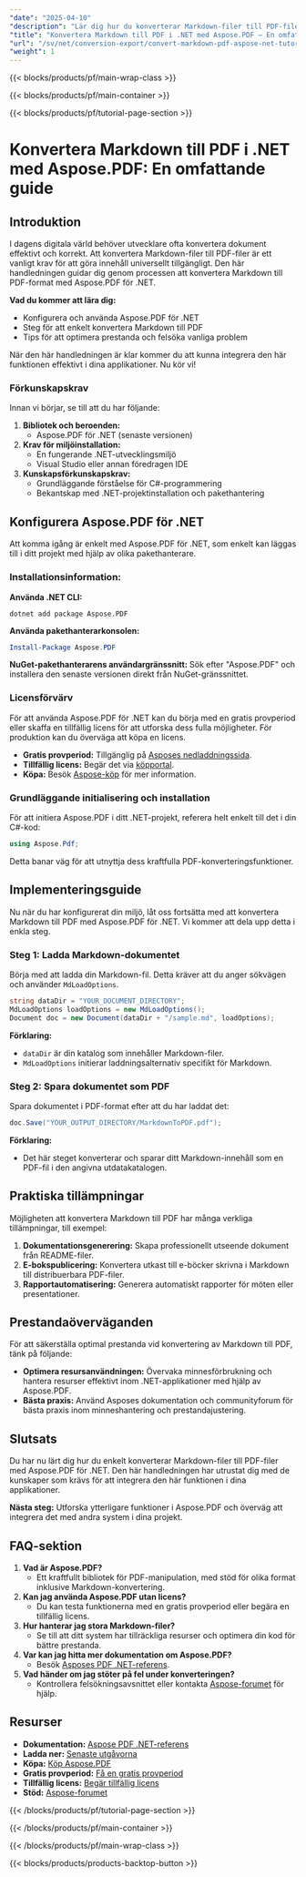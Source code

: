 ```yaml
---
"date": "2025-04-10"
"description": "Lär dig hur du konverterar Markdown-filer till PDF-filer med Aspose.PDF för .NET. Följ den här steg-för-steg-guiden för att integrera sömlös dokumentkonvertering i dina applikationer."
"title": "Konvertera Markdown till PDF i .NET med Aspose.PDF – En omfattande guide"
"url": "/sv/net/conversion-export/convert-markdown-pdf-aspose-net-tutorial/"
"weight": 1
---
```


{{< blocks/products/pf/main-wrap-class >}}

{{< blocks/products/pf/main-container >}}

{{< blocks/products/pf/tutorial-page-section >}}


# Konvertera Markdown till PDF i .NET med Aspose.PDF: En omfattande guide

## Introduktion
I dagens digitala värld behöver utvecklare ofta konvertera dokument effektivt och korrekt. Att konvertera Markdown-filer till PDF-filer är ett vanligt krav för att göra innehåll universellt tillgängligt. Den här handledningen guidar dig genom processen att konvertera Markdown till PDF-format med Aspose.PDF för .NET.

**Vad du kommer att lära dig:**
- Konfigurera och använda Aspose.PDF för .NET
- Steg för att enkelt konvertera Markdown till PDF
- Tips för att optimera prestanda och felsöka vanliga problem

När den här handledningen är klar kommer du att kunna integrera den här funktionen effektivt i dina applikationer. Nu kör vi!

### Förkunskapskrav
Innan vi börjar, se till att du har följande:

1. **Bibliotek och beroenden:**
   - Aspose.PDF för .NET (senaste versionen)
2. **Krav för miljöinstallation:**
   - En fungerande .NET-utvecklingsmiljö
   - Visual Studio eller annan föredragen IDE
3. **Kunskapsförkunskapskrav:**
   - Grundläggande förståelse för C#-programmering
   - Bekantskap med .NET-projektinstallation och pakethantering

## Konfigurera Aspose.PDF för .NET
Att komma igång är enkelt med Aspose.PDF för .NET, som enkelt kan läggas till i ditt projekt med hjälp av olika pakethanterare.

### Installationsinformation:
**Använda .NET CLI:**
```shell
dotnet add package Aspose.PDF
```
**Använda pakethanterarkonsolen:**
```powershell
Install-Package Aspose.PDF
```
**NuGet-pakethanterarens användargränssnitt:**
Sök efter "Aspose.PDF" och installera den senaste versionen direkt från NuGet-gränssnittet.

### Licensförvärv
För att använda Aspose.PDF för .NET kan du börja med en gratis provperiod eller skaffa en tillfällig licens för att utforska dess fulla möjligheter. För produktion kan du överväga att köpa en licens.

- **Gratis provperiod:** Tillgänglig på [Asposes nedladdningssida](https://releases.aspose.com/pdf/net/).
- **Tillfällig licens:** Begär det via [köpportal](https://purchase.aspose.com/temporary-license/).
- **Köpa:** Besök [Aspose-köp](https://purchase.aspose.com/buy) för mer information.

### Grundläggande initialisering och installation
För att initiera Aspose.PDF i ditt .NET-projekt, referera helt enkelt till det i din C#-kod:

```csharp
using Aspose.Pdf;
```

Detta banar väg för att utnyttja dess kraftfulla PDF-konverteringsfunktioner.

## Implementeringsguide
Nu när du har konfigurerat din miljö, låt oss fortsätta med att konvertera Markdown till PDF med Aspose.PDF för .NET. Vi kommer att dela upp detta i enkla steg.

### Steg 1: Ladda Markdown-dokumentet
Börja med att ladda din Markdown-fil. Detta kräver att du anger sökvägen och använder `MdLoadOptions`.

```csharp
string dataDir = "YOUR_DOCUMENT_DIRECTORY";
MdLoadOptions loadOptions = new MdLoadOptions();
Document doc = new Document(dataDir + "/sample.md", loadOptions);
```

**Förklaring:**
- `dataDir` är din katalog som innehåller Markdown-filer.
- `MdLoadOptions` initierar laddningsalternativ specifikt för Markdown.

### Steg 2: Spara dokumentet som PDF
Spara dokumentet i PDF-format efter att du har laddat det:

```csharp
doc.Save("YOUR_OUTPUT_DIRECTORY/MarkdownToPDF.pdf");
```

**Förklaring:**
- Det här steget konverterar och sparar ditt Markdown-innehåll som en PDF-fil i den angivna utdatakatalogen.

## Praktiska tillämpningar
Möjligheten att konvertera Markdown till PDF har många verkliga tillämpningar, till exempel:

1. **Dokumentationsgenerering:** Skapa professionellt utseende dokument från README-filer.
2. **E-bokspublicering:** Konvertera utkast till e-böcker skrivna i Markdown till distribuerbara PDF-filer.
3. **Rapportautomatisering:** Generera automatiskt rapporter för möten eller presentationer.

## Prestandaöverväganden
För att säkerställa optimal prestanda vid konvertering av Markdown till PDF, tänk på följande:

- **Optimera resursanvändningen:** Övervaka minnesförbrukning och hantera resurser effektivt inom .NET-applikationer med hjälp av Aspose.PDF.
- **Bästa praxis:** Använd Asposes dokumentation och communityforum för bästa praxis inom minneshantering och prestandajustering.

## Slutsats
Du har nu lärt dig hur du enkelt konverterar Markdown-filer till PDF-filer med Aspose.PDF för .NET. Den här handledningen har utrustat dig med de kunskaper som krävs för att integrera den här funktionen i dina applikationer.

**Nästa steg:** Utforska ytterligare funktioner i Aspose.PDF och överväg att integrera det med andra system i dina projekt.

## FAQ-sektion
1. **Vad är Aspose.PDF?**
   - Ett kraftfullt bibliotek för PDF-manipulation, med stöd för olika format inklusive Markdown-konvertering.
2. **Kan jag använda Aspose.PDF utan licens?**
   - Du kan testa funktionerna med en gratis provperiod eller begära en tillfällig licens.
3. **Hur hanterar jag stora Markdown-filer?**
   - Se till att ditt system har tillräckliga resurser och optimera din kod för bättre prestanda.
4. **Var kan jag hitta mer dokumentation om Aspose.PDF?**
   - Besök [Asposes PDF .NET-referens](https://reference.aspose.com/pdf/net/).
5. **Vad händer om jag stöter på fel under konverteringen?**
   - Kontrollera felsökningsavsnittet eller kontakta [Aspose-forumet](https://forum.aspose.com/c/pdf/10) för hjälp.

## Resurser
- **Dokumentation:** [Aspose PDF .NET-referens](https://reference.aspose.com/pdf/net/)
- **Ladda ner:** [Senaste utgåvorna](https://releases.aspose.com/pdf/net/)
- **Köpa:** [Köp Aspose.PDF](https://purchase.aspose.com/buy)
- **Gratis provperiod:** [Få en gratis provperiod](https://releases.aspose.com/pdf/net/)
- **Tillfällig licens:** [Begär tillfällig licens](https://purchase.aspose.com/temporary-license/)
- **Stöd:** [Aspose-forumet](https://forum.aspose.com/c/pdf/10)

{{< /blocks/products/pf/tutorial-page-section >}}

{{< /blocks/products/pf/main-container >}}

{{< /blocks/products/pf/main-wrap-class >}}

{{< blocks/products/products-backtop-button >}}